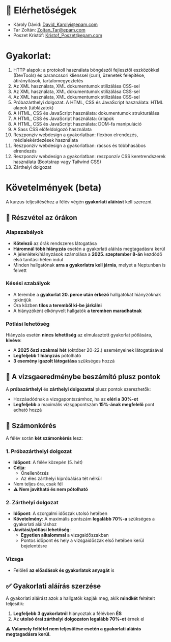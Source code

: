 # 📧 Elérhetőségek
- Károly Dávid: David_Karolyi@epam.com
- Tar Zoltán: Zoltan_Tar@epam.com
- Poszet Kristóf: Kristof_Poszet@epam.com

# Gyakorlat:
1. HTTP alapok: a protokoll használata böngészői fejlesztői eszközökkel (DevTools) és parancssori klienssel (curl), üzenetek felépítése, átirányítások, tartalomegyeztetés
2. Az XML használata, XML dokumentumok stilizálása CSS-sel
3. Az XML használata, XML dokumentumok stilizálása CSS-sel
4. Az XML használata, XML dokumentumok stilizálása CSS-sel
5. Próbazárthelyi dolgozat. A HTML, CSS és JavaScript használata: HTML alapok (táblázatok)
6. A HTML, CSS és JavaScript használata: dokumentumok strukturálása
7. A HTML, CSS és JavaScript használata: űrlapok
8. A HTML, CSS és JavaScript használata: DOM-fa manipuláció
9. A Sass CSS előfeldolgozó használata
10. Reszponzív webdesign a gyakorlatban: flexbox elrendezés, médialekérdezések használata
11. Reszponzív webdesign a gyakorlatban: rácsos és többhasábos elrendezés
12. Reszponzív webdesign a gyakorlatban: reszponzív CSS keretrendszerek használata (Bootstrap vagy Tailwind CSS)
13. Zárthelyi dolgozat

# Követelmények (beta)
A kurzus teljesítéséhez a félév végén **gyakorlati aláírást** kell szerezni.

## 📅 Részvétel az órákon

### Alapszabályok
- **Kötelező** az órák rendszeres látogatása
- **Háromnál több hiányzás** esetén a gyakorlati aláírás megtagadásra kerül
- A jelenlétek/hiányzások számolása a **2025. szeptember 8-án** kezdődő első tanítási héten indul
- Minden hallgatónak **arra a gyakorlatra kell járnia**, melyet a Neptunban is felvett

### Késési szabályok
- A terembe a **gyakorlat 20. perce után érkező** hallgatókat hiányzóknak tekintjük
- Óra közben **tilos a teremből ki-be járkálni** 
- A hiányzóként elkönyvelt hallgatók **a teremben maradhatnak**

### Pótlási lehetőség
Hiányzás esetén **nincs lehetőség** az elmulasztott gyakorlat pótlására, **kivéve**:
- A **2025 őszi szakmai hét** (október 20-22.) eseményeinek látogatásával
- **Legfeljebb 1 hiányzás** pótolható
- **3 esemény igazolt látogatása** szükséges hozzá

## 🎯 A vizsgaeredménybe beszámító plusz pontok

A **próbazárthelyi** és **zárthelyi dolgozattal** plusz pontok szerezhetők:
- Hozzáadódnak a vizsgapontszámhoz, ha az **eléri a 30%-ot**
- **Legfeljebb** a maximális vizsgapontszám **15%-ának megfelelő** pont adható hozzá

## 📝 Számonkérés

A félév során **két számonkérés** lesz:

### 1. Próbazárthelyi dolgozat
- **Időpont**: A félév közepén (5. hét)
- **Célja**: 
  - Önellenőrzés
  - Az éles zárthelyi kipróbálása tét nélkül
- Nem teljes óra, csak fél
- ⚠️ **Nem javítható és nem pótolható**

### 2. Zárthelyi dolgozat
- **Időpont**: A szorgalmi időszak utolsó hetében
- **Követelmény**: A maximális pontszám **legalább 70%-a** szükséges a gyakorlati aláíráshoz
- **Javítási/pótlási lehetőség**: 
  - **Egyetlen alkalommal** a vizsgaidőszakban
  - Pontos időpont és hely a vizsgaidőszak első hetében kerül bejelentésre

### Vizsga
- Felöleli **az előadások és gyakorlatok anyagát** is

## ✅ Gyakorlati aláírás szerzése

A gyakorlati aláírást azok a hallgatók kapják meg, akik **mindkét** feltételt teljesítik:

1. **Legfeljebb 3 gyakorlatról** hiányoztak a félévben **ÉS**
2. Az **utolsó órai zárthelyi dolgozaton legalább 70%-ot** érnek el

⚠️ **Valamely feltétel nem teljesülése esetén a gyakorlati aláírás megtagadásra kerül.**